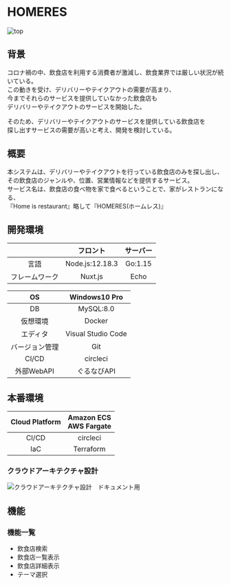 # HOMERES
![top](https://user-images.githubusercontent.com/57606507/122834013-d1fb6c00-d328-11eb-84b4-eca6114b6057.jpg)

## 背景
コロナ禍の中、飲食店を利用する消費者が激減し、飲食業界では厳しい状況が続いている。  
この動きを受け、デリバリーやテイクアウトの需要が高まり、  
今までそれらのサービスを提供していなかった飲食店も  
デリバリーやテイクアウトのサービスを開始した。

そのため、デリバリーやテイクアウトのサービスを提供している飲食店を  
探し出すサービスの需要が高いと考え、開発を検討している。

## 概要
本システムは、デリバリーやテイクアウトを行っている飲食店のみを探し出し、  
その飲食店のジャンルや、位置、営業情報などを提供するサービス。  
サービス名は、飲食店の食べ物を家で食べるということで、家がレストランになる、  
『Home is restaurant』略して『HOMERES(ホームレス)』

## 開発環境
|  | フロント | サーバー |
|:-:|:-:|:-:|
| 言語 | Node.js:12.18.3 | Go:1.15 |
| フレームワーク | Nuxt.js | Echo  |

| OS | Windows10 Pro |
|:-:|:-:|
| DB | MySQL:8.0 |
| 仮想環境 | Docker |
| エディタ | Visual Studio Code |
| バージョン管理 | Git |
| CI/CD | circleci |
| 外部WebAPI | ぐるなびAPI |

## 本番環境
| Cloud Platform | Amazon ECS <br> AWS Fargate|
|:-:|:-:|
| CI/CD | circleci |
| IaC | Terraform|

### クラウドアーキテクチャ設計
![クラウドアーキテクチャ設計　ドキュメント用](https://user-images.githubusercontent.com/57606507/122834244-2f8fb880-d329-11eb-8151-f092b4d57d0b.png)

## 機能
### 機能一覧
- 飲食店検索
- 飲食店一覧表示
- 飲食店詳細表示
- テーマ選択
